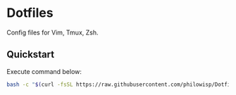# Dotfiles
Config files for Vim, Tmux, Zsh.

## Quickstart
Execute command below:
```bash
bash -c "$(curl -fsSL https://raw.githubusercontent.com/philowisp/Dotfiles/master/setup.sh)"
```
